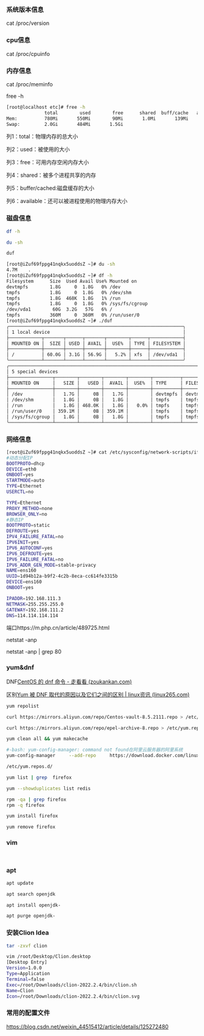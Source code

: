 ### 系统版本信息

cat /proc/version

### cpu信息

cat /proc/cpuinfo

### 内存信息

cat /proc/meminfo

free -h

```bash
[root@localhost etc]# free -h
              total        used        free      shared  buff/cache   available
Mem:          780Mi       550Mi        90Mi       1.0Mi       139Mi       101Mi
Swap:         2.0Gi       484Mi       1.5Gi
```

列1：total：物理内存的总大小

列2：used：被使用的大小

列3：free：可用内存空闲内存大小

列4：shared：被多个进程共享的内存

列5：buffer/cached:磁盘缓存的大小

列6：available：还可以被进程使用的物理内存大小

### 磁盘信息

```bash
df -h

du -sh

duf
```

```bash
[root@iZuf69fppg41nqkx5uoddsZ ~]# du -sh
4.7M	.
[root@iZuf69fppg41nqkx5uoddsZ ~]# df -h
Filesystem      Size  Used Avail Use% Mounted on
devtmpfs        1.8G     0  1.8G   0% /dev
tmpfs           1.8G     0  1.8G   0% /dev/shm
tmpfs           1.8G  468K  1.8G   1% /run
tmpfs           1.8G     0  1.8G   0% /sys/fs/cgroup
/dev/vda1        60G  3.2G   57G   6% /
tmpfs           360M     0  360M   0% /run/user/0
[root@iZuf69fppg41nqkx5uoddsZ ~]# ./duf
╭────────────────────────────────────────────────────────────────╮
│ 1 local device                                                 │
├────────────┬───────┬──────┬───────┬────────┬──────┬────────────┤
│ MOUNTED ON │  SIZE │ USED │ AVAIL │  USE%  │ TYPE │ FILESYSTEM │
├────────────┼───────┼──────┼───────┼────────┼──────┼────────────┤
│ /          │ 60.0G │ 3.1G │ 56.9G │   5.2% │ xfs  │ /dev/vda1  │
╰────────────┴───────┴──────┴───────┴────────┴──────┴────────────╯
╭────────────────────────────────────────────────────────────────────────────╮
│ 5 special devices                                                          │
├────────────────┬────────┬────────┬────────┬────────┬──────────┬────────────┤
│ MOUNTED ON     │   SIZE │   USED │  AVAIL │  USE%  │ TYPE     │ FILESYSTEM │
├────────────────┼────────┼────────┼────────┼────────┼──────────┼────────────┤
│ /dev           │   1.7G │     0B │   1.7G │        │ devtmpfs │ devtmpfs   │
│ /dev/shm       │   1.8G │     0B │   1.8G │        │ tmpfs    │ tmpfs      │
│ /run           │   1.8G │ 468.0K │   1.8G │   0.0% │ tmpfs    │ tmpfs      │
│ /run/user/0    │ 359.1M │     0B │ 359.1M │        │ tmpfs    │ tmpfs      │
│ /sys/fs/cgroup │   1.8G │     0B │   1.8G │        │ tmpfs    │ tmpfs      │
╰────────────────┴────────┴────────┴────────┴────────┴──────────┴────────────╯
```

### 网络信息

```bash
[root@iZuf69fppg41nqkx5uoddsZ ~]# cat /etc/sysconfig/network-scripts/ifcfg-eth0 
#动态分配IP
BOOTPROTO=dhcp
DEVICE=eth0
ONBOOT=yes
STARTMODE=auto
TYPE=Ethernet
USERCTL=no

TYPE=Ethernet
PROXY_METHOD=none
BROWSER_ONLY=no
#静态IP
BOOTPROTO=static
DEFROUTE=yes
IPV4_FAILURE_FATAL=no
IPV6INIT=yes
IPV6_AUTOCONF=yes
IPV6_DEFROUTE=yes
IPV6_FAILURE_FATAL=no
IPV6_ADDR_GEN_MODE=stable-privacy
NAME=ens160
UUID=1d94b12a-b9f2-4c2b-8eca-cc614fe3315b
DEVICE=ens160
ONBOOT=yes

IPADDR=192.168.111.3
NETMASK=255.255.255.0
GATEWAY=192.168.111.2
DNS=114.114.114.114
```

端口https://m.php.cn/article/489725.html

netstat -anp

netstat -anp | grep 80

### yum&dnf

DNF[CentOS 的 dnf 命令 - 走看看 (zoukankan.com)](http://t.zoukankan.com/gebron-p-14515684.html)

区别[Yum 被 DNF 取代的原因以及它们之间的区别 | linux资讯 (linux265.com)](https://linux265.com/news/5997.html)

```bash
yum repolist

curl https://mirrors.aliyun.com/repo/Centos-vault-8.5.2111.repo > /etc/yum.repos.d/Centos-vault-8.5.2111.repo

curl https://mirrors.aliyun.com/repo/epel-archive-8.repo > /etc/yum.repos.d/epel-archive-8.repo

yum clean all && yum makecache

#-bash: yum-config-manager: command not found在阿里云服务器的阿里系统
yum-config-manager     --add-repo     https://download.docker.com/linux/centos/docker-ce.repo

/etc/yum.repos.d/

yum list | grep  firefox

yum --showduplicates list redis

rpm -qa | grep firefox
rpm -q firefox

yum install firefox

yum remove firefox
```

### vim

```bash



```

### apt

```bash
apt update

apt search openjdk

apt install openjdk-

apt purge openjdk-

```

### 安装Clion Idea

```bash
tar -zxvf clion

vim /root/Desktop/Clion.desktop
[Desktop Entry]
Version=1.0.0
Type=Application
Terminal=false
Exec=/root/Downloads/clion-2022.2.4/bin/clion.sh
Name=Clion
Icon=/root/Downloads/clion-2022.2.4/bin/clion.svg
```

### 常用的配置文件

https://blog.csdn.net/weixin_44515412/article/details/125272480
